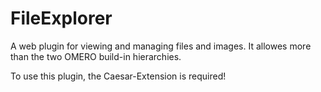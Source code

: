 # FileExplorer
A web plugin for viewing and managing files and images. It allowes more than the two OMERO build-in hierarchies.

To use this plugin, the Caesar-Extension is required!
